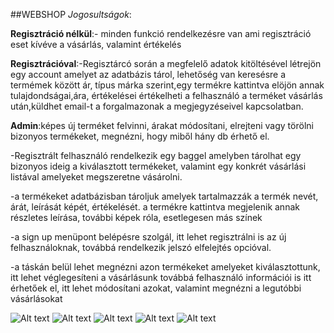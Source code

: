 ﻿##﻿﻿WEBSHOP
*Jogosultságok*:

**Regisztráció nélkül**:- minden funkció rendelkezésre van ami regisztráció eset kívéve a vásárlás, valamint értékelés

**Regisztrációval**:-Regisztárcó során a megfelelő adatok kitöltésével létrejön egy account amelyet az adatbázis tárol,
lehetőség van keresésre a termémek között ár, típus márka szerint,egy termékre kattintva elöjön annak tulajdondságai,ára, értékelései
értékelheti a felhasználó a terméket vásárlás után,küldhet email-t a forgalmazonak a megjegyzéseivel kapcsolatban.

**Admin**:képes új terméket felvinni, árakat módosítani, elrejteni vagy törölni bizonyos termékeket, megnézni, hogy miből hány db érhető el.

-Regisztrált felhasználó rendelkezik egy baggel amelyben tárolhat egy bizonyos ideig a kiválasztott termékeket, valamint egy konkrét vásárlási
listával amelyeket megszeretne vásárolni.

-a termékeket adatbázisban tároljuk amelyek tartalmazzák a termék nevét, árát, leírását képét, értékelését.
a termékre kattintva megjelenik annak részletes leírása, további képek róla, esetlegesen más színek

-a sign up menüpont belépésre szolgál, itt lehet regisztrálni is az új felhasználoknak, továbbá rendelkezik jelszó elfelejtés opcióval.

-a táskán belül lehet megnézni azon termékeket amelyeket kiválasztottunk, itt lehet véglegesíteni a vásárlásunk
továbbá felhasználó információi is itt érhetőek el, itt lehet módosítani azokat,
valamint megnézni a legutóbbi vásárlásokat

![Alt text](https://bitbucket.org/HeyMisi/clothwebshop/src/ahahah/views/page1.PNG)
![Alt text](https://bitbucket.org/HeyMisi/clothwebshop/src/ahahah/views/page2.PNG)
![Alt text](https://bitbucket.org/HeyMisi/clothwebshop/src/ahahah/views/page3.PNG)
![Alt text](https://bitbucket.org/HeyMisi/clothwebshop/src/ahahah/views/page4.PNG)
![Alt text](https://bitbucket.org/HeyMisi/clothwebshop/src/ahahah/views/page2-itemselected.PNG)

